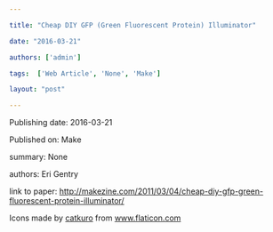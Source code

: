 ---
title: "Cheap DIY GFP (Green Fluorescent Protein) Illuminator"
date: "2016-03-21"
authors: ['admin']
tags:  ['Web Article', 'None', 'Make']
layout: "post"
---
Publishing date: 2016-03-21

Published on: Make

summary: None

authors: Eri Gentry

link to paper: http://makezine.com/2011/03/04/cheap-diy-gfp-green-fluorescent-protein-illuminator/

Icons made by <a href="https://www.flaticon.com/free-icon/bookshelves_3576884" title="catkuro">catkuro</a> from <a href="https://www.flaticon.com/" title="Flaticon"> www.flaticon.com</a>